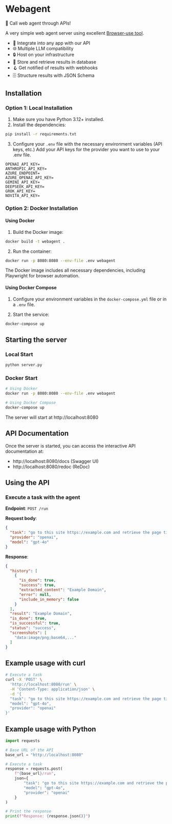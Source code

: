 # Webagent

🚀 Call web agent through APIs!

A very simple web agent server using excellent [Browser-use tool](https://github.com/browser-use/browser-use).
- 🔗 Integrate into any app with our API
- 🌐 Multiple LLM compatibility
- 🔒 Host on your infrastructure
- 💽 Store and retrieve results in database
- 🪝 Get notified of results with webhooks
- 🗄️ Structure results with JSON Schema

## Installation

### Option 1: Local Installation

1. Make sure you have Python 3.12+ installed.
2. Install the dependencies:

```bash
pip install -r requirements.txt
```

3. Configure your `.env` file with the necessary environment variables (API keys, etc.)
Add your API keys for the provider you want to use to your .env file.

```
OPENAI_API_KEY=
ANTHROPIC_API_KEY=
AZURE_ENDPOINT=
AZURE_OPENAI_API_KEY=
GEMINI_API_KEY=
DEEPSEEK_API_KEY=
GROK_API_KEY=
NOVITA_API_KEY=
```

### Option 2: Docker Installation

#### Using Docker

1. Build the Docker image:

```bash
docker build -t webagent .
```

2. Run the container:

```bash
docker run -p 8080:8080 --env-file .env webagent
```

The Docker image includes all necessary dependencies, including Playwright for browser automation.

#### Using Docker Compose

1. Configure your environment variables in the `docker-compose.yml` file or in a `.env` file.

2. Start the service:

```bash
docker-compose up
```

## Starting the server

### Local Start

```bash
python server.py
```

### Docker Start

```bash
# Using Docker
docker run -p 8080:8080 --env-file .env webagent

# Using Docker Compose
docker-compose up
```

The server will start at http://localhost:8080

## API Documentation

Once the server is started, you can access the interactive API documentation at:

- http://localhost:8080/docs (Swagger UI)
- http://localhost:8080/redoc (ReDoc)

## Using the API

### Execute a task with the agent

**Endpoint**: `POST /run`

**Request body**:
```json
{
  "task": "go to this site https://example.com and retrieve the page title",
  "provider": "openai",
  "model": "gpt-4o"
}
```

**Response**:
```json
{
  "history": [
    {
      "is_done": true,
      "success": true,
      "extracted_content": "Example Domain",
      "error": null,
      "include_in_memory": false
    }
  ],
  "result": "Example Domain",
  "is_done": true,
  "is_successful": true,
  "status": "success",
  "screenshots": [
    "data:image/png;base64,..."
  ]
}
```

## Example usage with curl

```bash
# Execute a task
curl -X 'POST' \
  'http://localhost:8080/run' \
  -H 'Content-Type: application/json' \
  -d '{
  "task": "go to this site https://example.com and retrieve the page title",
  "model": "gpt-4o",
  "provider": "openai"
}'
```

## Example usage with Python

```python
import requests

# Base URL of the API
base_url = "http://localhost:8080"

# Execute a task
response = requests.post(
    f"{base_url}/run",
    json={
        "task": "go to this site https://example.com and retrieve the page title",
        "model": "gpt-4o",
        "provider": "openai"
    }
)

# Print the response
print(f"Response: {response.json()}")
```
